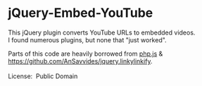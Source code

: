 # jQuery-Embed-YouTube

This jQuery plugin converts YouTube URLs to embedded videos.<br> 
I found numerous plugins, but none that "just worked".

Parts of this code are heavily borrowed from <a href="https://raw.githubusercontent.com/kvz/phpjs/master/functions/strings/str_replace.js" target="_blank">php.js</a> & <a href="https://github.com/AnSavvides/jquery.linkylinkify" target="_blank">https://github.com/AnSavvides/jquery.linkylinkify</a>.
<br>
<br>
License:&nbsp;&nbsp;Public Domain
